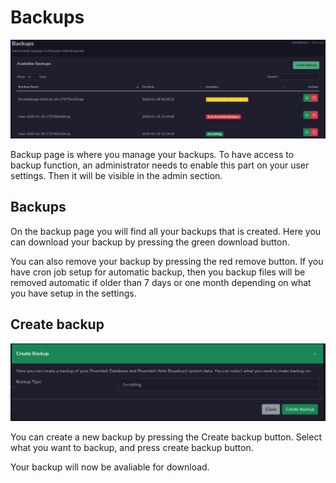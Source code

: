 # Backups
![Screenshot](img/backuptable.png)

Backup page is where you manage your backups. To have access to backup function, an administrator needs to enable this part on your user settings. Then it will be visible in the admin section.

## Backups
On the backup page you will find all your backups that is created. Here you can download your backup by pressing the green download button.

You can also remove your backup by pressing the red remove button.
If you have cron job setup for automatic backup, then you backup files will be removed automatic if older than 7 days or one month depending on what you have setup in the settings.

## Create backup
![Screenshot](img/newbackup.png)

You can create a new backup by pressing the Create backup button. Select what you want to backup, and press create backup button.

Your backup will now be avaliable for download.